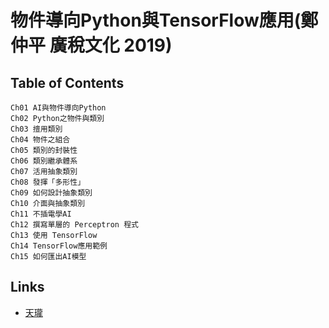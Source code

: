 # 物件導向Python與TensorFlow應用(鄭仲平 廣稅文化 2019)
## Table of Contents
```
Ch01 AI與物件導向Python
Ch02 Python之物件與類別
Ch03 擅用類別
Ch04 物件之組合
Ch05 類別的封裝性
Ch06 類別繼承體系
Ch07 活用抽象類別
Ch08 發揮「多形性」
Ch09 如何設計抽象類別
Ch10 介面與抽象類別
Ch11 不插電學AI
Ch12 撰寫單層的 Perceptron 程式
Ch13 使用 TensorFlow
Ch14 TensorFlow應用範例
Ch15 如何匯出AI模型
```

## Links
- [天瓏](https://www.tenlong.com.tw/products/9789868494688)
